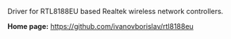 Driver for RTL8188EU based Realtek wireless network controllers.

**Home page:** <https://github.com/ivanovborislav/rtl8188eu>
